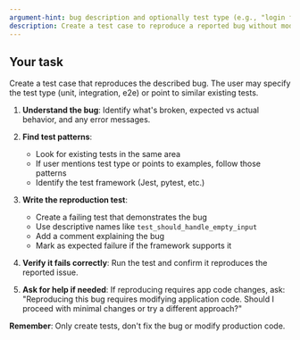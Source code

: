 ```yaml
---
argument-hint: bug description and optionally test type (e.g., "login fails when email is empty - unit test")
description: Create a test case to reproduce a reported bug without modifying application code
---
```


## Your task

Create a test case that reproduces the described bug. The user may specify the test type (unit, integration, e2e) or point to similar existing tests.

1. **Understand the bug**: Identify what's broken, expected vs actual behavior, and any error messages.

2. **Find test patterns**: 
   - Look for existing tests in the same area
   - If user mentions test type or points to examples, follow those patterns
   - Identify the test framework (Jest, pytest, etc.)

3. **Write the reproduction test**:
   - Create a failing test that demonstrates the bug
   - Use descriptive names like `test_should_handle_empty_input`
   - Add a comment explaining the bug
   - Mark as expected failure if the framework supports it

4. **Verify it fails correctly**: Run the test and confirm it reproduces the reported issue.

5. **Ask for help if needed**: If reproducing requires app code changes, ask: "Reproducing this bug requires modifying application code. Should I proceed with minimal changes or try a different approach?"

**Remember**: Only create tests, don't fix the bug or modify production code.